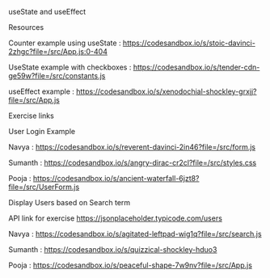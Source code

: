 useState and useEffect

Resources

Counter example using useState : https://codesandbox.io/s/stoic-davinci-2zhgc?file=/src/App.js:0-404

UseState example with checkboxes : https://codesandbox.io/s/tender-cdn-ge59w?file=/src/constants.js

useEffect example : https://codesandbox.io/s/xenodochial-shockley-grxjj?file=/src/App.js

Exercise links

User Login Example

Navya : https://codesandbox.io/s/reverent-davinci-2in46?file=/src/form.js

Sumanth : https://codesandbox.io/s/angry-dirac-cr2cl?file=/src/styles.css

Pooja : https://codesandbox.io/s/ancient-waterfall-6jzt8?file=/src/UserForm.js

Display Users based on Search term

API link for exercise https://jsonplaceholder.typicode.com/users

Navya : https://codesandbox.io/s/agitated-leftpad-wig1q?file=/src/search.js

Sumanth : https://codesandbox.io/s/quizzical-shockley-hduo3

Pooja : https://codesandbox.io/s/peaceful-shape-7w9nv?file=/src/App.js
